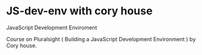 # JS-dev-env with cory house
JavaScript Development Enviroment

Course on Pluralsight ( Building a JavaScript Development Environment ) by Cory house.
